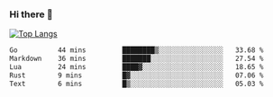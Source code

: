 ### Hi there 👋

<!--
**3Xpl0it3r/3Xpl0it3r** is a ✨ _special_ ✨ repository because its `README.md` (this file) appears on your GitHub profile.

Here are some ideas to get you started:

- 🔭 I’m currently working on ...
- 🌱 I’m currently learning ...
- 👯 I’m looking to collaborate on ...
- 🤔 I’m looking for help with ...
- 💬 Ask me about ...
- 📫 How to reach me: ...
- 😄 Pronouns: ...
- ⚡ Fun fact: ...
-->


[![Top Langs](https://github-readme-stats.vercel.app/api/top-langs/?username=3Xpl0it3r&layout=compact)](https://github.com/3Xpl0it3r/3Xpl0it3r)

<!--START_SECTION:waka-->

```txt
Go          44 mins         ████████▒░░░░░░░░░░░░░░░░   33.68 %
Markdown    36 mins         ███████░░░░░░░░░░░░░░░░░░   27.54 %
Lua         24 mins         ████▓░░░░░░░░░░░░░░░░░░░░   18.65 %
Rust        9 mins          █▓░░░░░░░░░░░░░░░░░░░░░░░   07.06 %
Text        6 mins          █▒░░░░░░░░░░░░░░░░░░░░░░░   05.03 %
```

<!--END_SECTION:waka-->
